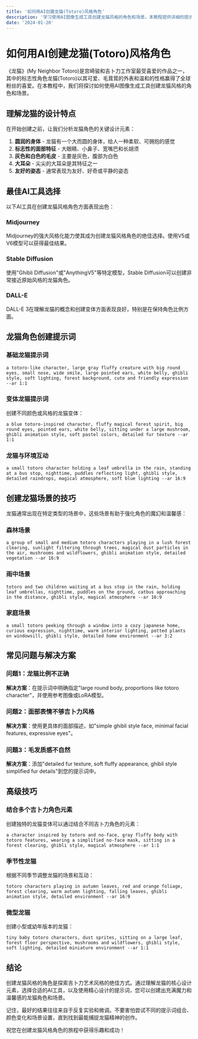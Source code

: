 ```yaml
---
title: '如何用AI创建龙猫(Totoro)风格角色'
description: '学习使用AI图像生成工具创建龙猫风格的角色和场景。本教程提供详细的提示词和技巧，帮助您创建可爱的吉卜力风格生物。'
date: '2024-01-20'
---
```


# 如何用AI创建龙猫(Totoro)风格角色

《龙猫》(My Neighbor Totoro)是宫崎骏和吉卜力工作室最受喜爱的作品之一，其中的标志性角色龙猫(Totoro)以其可爱、毛茸茸的外表和温和的性格赢得了全球粉丝的喜爱。在本教程中，我们将探讨如何使用AI图像生成工具创建龙猫风格的角色和场景。

## 理解龙猫的设计特点

在开始创建之前，让我们分析龙猫角色的关键设计元素：

1. **圆润的身体** - 龙猫有一个大而圆的身体，给人一种柔软、可拥抱的感觉
2. **标志性的面部特征** - 大眼睛、小鼻子、宽嘴巴和长胡须
3. **灰色和白色的毛皮** - 主要是灰色，腹部为白色
4. **大耳朵** - 尖尖的大耳朵是其特征之一
5. **友好的姿态** - 通常表现为友好、好奇或平静的姿态

## 最佳AI工具选择

以下AI工具在创建龙猫风格角色方面表现出色：

### Midjourney

Midjourney的强大风格化能力使其成为创建龙猫风格角色的绝佳选择。使用V5或V6模型可以获得最佳结果。

### Stable Diffusion

使用"Ghibli Diffusion"或"AnythingV5"等特定模型，Stable Diffusion可以创建非常接近原始风格的龙猫角色。

### DALL-E

DALL-E 3在理解龙猫的概念和创建变体方面表现良好，特别是在保持角色比例方面。

## 龙猫角色创建提示词

### 基础龙猫提示词

```
a totoro-like character, large gray fluffy creature with big round eyes, small nose, wide smile, large pointed ears, white belly, ghibli style, soft lighting, forest background, cute and friendly expression --ar 1:1
```

### 变体龙猫提示词

创建不同颜色或风格的龙猫变体：

```
a blue totoro-inspired character, fluffy magical forest spirit, big round eyes, pointed ears, white belly, sitting under a large mushroom, ghibli animation style, soft pastel colors, detailed fur texture --ar 1:1
```

### 龙猫与环境互动

```
a small totoro character holding a leaf umbrella in the rain, standing at a bus stop, nighttime, puddles reflecting light, ghibli style, detailed raindrops, magical atmosphere, soft blue lighting --ar 16:9
```

## 创建龙猫场景的技巧

龙猫通常出现在特定类型的场景中，这些场景有助于强化角色的魔幻和温馨感：

### 森林场景

```
a group of small and medium totoro characters playing in a lush forest clearing, sunlight filtering through trees, magical dust particles in the air, mushrooms and wildflowers, ghibli animation style, detailed vegetation --ar 16:9
```

### 雨中场景

```
totoro and two children waiting at a bus stop in the rain, holding leaf umbrellas, nighttime, puddles on the ground, catbus approaching in the distance, ghibli style, magical atmosphere --ar 16:9
```

### 家庭场景

```
a small totoro peeking through a window into a cozy japanese home, curious expression, nighttime, warm interior lighting, potted plants on windowsill, ghibli style, detailed home environment --ar 3:2
```

## 常见问题与解决方案

### 问题1：龙猫比例不正确

**解决方案**：在提示词中明确指定"large round body, proportions like totoro character"，并使用参考图像或LoRA模型。

### 问题2：面部表情不够吉卜力风格

**解决方案**：使用更具体的面部描述，如"simple ghibli style face, minimal facial features, expressive eyes"。

### 问题3：毛发质感不自然

**解决方案**：添加"detailed fur texture, soft fluffy appearance, ghibli style simplified fur details"到您的提示词中。

## 高级技巧

### 结合多个吉卜力角色元素

创建独特的龙猫变体可以通过结合不同吉卜力角色的元素：

```
a character inspired by totoro and no-face, gray fluffy body with totoro features, wearing a simplified no-face mask, sitting in a forest clearing, ghibli style, magical atmosphere --ar 1:1
```

### 季节性龙猫

根据不同季节调整龙猫的场景和互动：

```
totoro characters playing in autumn leaves, red and orange foliage, forest clearing, warm autumn lighting, falling leaves, ghibli animation style, detailed environment --ar 16:9
```

### 微型龙猫

创建小型或幼年版本的龙猫：

```
tiny baby totoro characters, dust sprites, sitting on a large leaf, forest floor perspective, mushrooms and wildflowers, ghibli style, soft lighting, detailed miniature environment --ar 1:1
```

## 结论

创建龙猫风格的角色是探索吉卜力艺术风格的绝佳方式。通过理解龙猫的核心设计元素，选择合适的AI工具，以及使用精心设计的提示词，您可以创建出充满魔力和温馨感的龙猫角色和场景。

记住，最好的结果往往来自于反复实验和微调。不要害怕尝试不同的提示词组合、颜色变化和场景设置，直到找到最能捕捉龙猫精神的创作。

祝您在创建龙猫风格角色的旅程中获得乐趣和成功！
